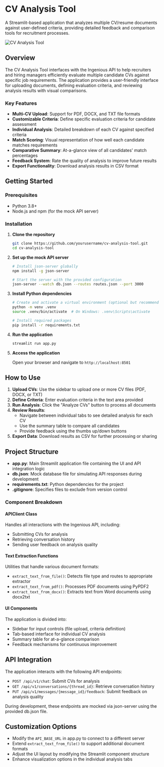 # CV Analysis Tool

A Streamlit-based application that analyzes multiple CV/resume documents against user-defined criteria, providing detailed feedback and comparison tools for recruitment processes.

![CV Analysis Tool](https://via.placeholder.com/800x400?text=CV+Analysis+Tool)

## Overview

The CV Analysis Tool interfaces with the Ingenious API to help recruiters and hiring managers efficiently evaluate multiple candidate CVs against specific job requirements. The application provides a user-friendly interface for uploading documents, defining evaluation criteria, and reviewing analysis results with visual comparisons.

### Key Features

- **Multi-CV Upload**: Support for PDF, DOCX, and TXT file formats
- **Customizable Criteria**: Define specific evaluation criteria for candidate assessment
- **Individual Analysis**: Detailed breakdown of each CV against specified criteria
- **Match Scoring**: Visual representation of how well each candidate matches requirements
- **Comparative Summary**: At-a-glance view of all candidates' match percentages
- **Feedback System**: Rate the quality of analysis to improve future results
- **Export Functionality**: Download analysis results in CSV format

## Getting Started

### Prerequisites

- Python 3.8+
- Node.js and npm (for the mock API server)

### Installation

1. **Clone the repository**

   ```bash
   git clone https://github.com/yourusername/cv-analysis-tool.git
   cd cv-analysis-tool
   ```

2. **Set up the mock API server**

   ```bash
   # Install json-server globally
   npm install -g json-server

   # Start the server with the provided configuration
   json-server --watch db.json --routes routes.json --port 3000
   ```

3. **Install Python dependencies**

   ```bash
   # Create and activate a virtual environment (optional but recommended)
   python -m venv .venv
   source .venv/bin/activate  # On Windows: .venv\Scripts\activate

   # Install required packages
   pip install -r requirements.txt
   ```

4. **Run the application**

   ```bash
   streamlit run app.py
   ```

5. **Access the application**

   Open your browser and navigate to `http://localhost:8501`

## How to Use

1. **Upload CVs**: Use the sidebar to upload one or more CV files (PDF, DOCX, or TXT)
2. **Define Criteria**: Enter evaluation criteria in the text area provided
3. **Run Analysis**: Click the "Analyze CVs" button to process all documents
4. **Review Results**:
   - Navigate between individual tabs to see detailed analysis for each CV
   - Use the summary table to compare all candidates
   - Provide feedback using the thumbs up/down buttons
5. **Export Data**: Download results as CSV for further processing or sharing

## Project Structure

- **app.py**: Main Streamlit application file containing the UI and API integration logic
- **db.json**: Mock database file for simulating API responses during development
- **requirements.txt**: Python dependencies for the project
- **.gitignore**: Specifies files to exclude from version control

### Component Breakdown

#### APIClient Class

Handles all interactions with the Ingenious API, including:

- Submitting CVs for analysis
- Retrieving conversation history
- Sending user feedback on analysis quality

#### Text Extraction Functions

Utilities that handle various document formats:

- `extract_text_from_file()`: Detects file type and routes to appropriate extractor
- `extract_text_from_pdf()`: Processes PDF documents using PyPDF2
- `extract_text_from_docx()`: Extracts text from Word documents using docx2txt

#### UI Components

The application is divided into:

- Sidebar for input controls (file upload, criteria definition)
- Tab-based interface for individual CV analysis
- Summary table for at-a-glance comparison
- Feedback mechanisms for continuous improvement

## API Integration

The application interacts with the following API endpoints:

- `POST /api/v1/chat`: Submit CVs for analysis
- `GET /api/v1/conversations/{thread_id}`: Retrieve conversation history
- `PUT /api/v1/messages/{message_id}/feedback`: Submit feedback on analysis quality

During development, these endpoints are mocked via json-server using the provided db.json file.

## Customization Options

- Modify the `API_BASE_URL` in app.py to connect to a different server
- Extend `extract_text_from_file()` to support additional document formats
- Adjust the UI layout by modifying the Streamlit component structure
- Enhance visualization options in the individual analysis tabs
